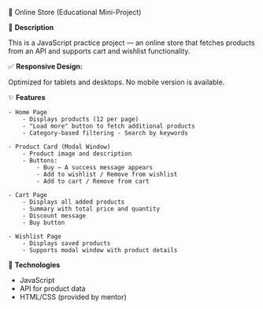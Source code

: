 🛒 Online Store (Educational Mini-Project)

📌 **Description**

This is a JavaScript practice project — an online store that fetches products
from an API and supports cart and wishlist functionality.

✅ **Responsive Design:**

Optimized for tablets and desktops. No mobile version is available.

✨ **Features**

    - Home Page
        - Displays products (12 per page)
        - "Load more" button to fetch additional products
        - Category-based filtering - Search by keywords

    - Product Card (Modal Window)
        - Product image and description
        - Buttons:
            - Buy — A success message appears
            - Add to wishlist / Remove from wishlist
            - Add to cart / Remove from cart

    - Cart Page
        - Displays all added products
        - Summary with total price and quantity
        - Discount message
        - Buy button

    - Wishlist Page
        - Displays saved products
        - Supports modal window with product details

🔧 **Technologies**

- JavaScript
- API for product data
- HTML/CSS (provided by mentor)
